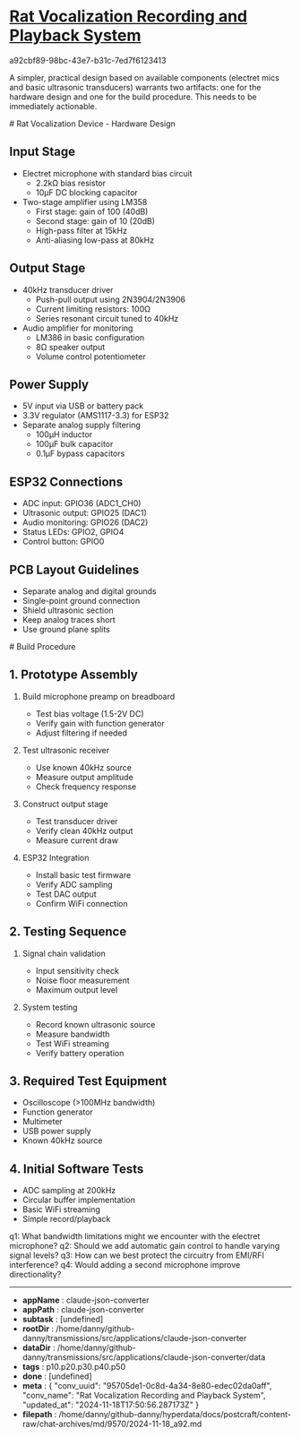 # [Rat Vocalization Recording and Playback System](https://claude.ai/chat/95705de1-0c8d-4a34-8e80-edec02da0aff)

a92cbf89-98bc-43e7-b31c-7ed7f6123413

 <antThinking>A simpler, practical design based on available components (electret mics and basic ultrasonic transducers) warrants two artifacts: one for the hardware design and one for the build procedure. This needs to be immediately actionable.</antThinking>

<antArtifact identifier="rat-vocalization-hardware" type="text/markdown" title="Basic Rat Vocalization Hardware Design">
# Rat Vocalization Device - Hardware Design

## Input Stage
- Electret microphone with standard bias circuit
  - 2.2kΩ bias resistor
  - 10µF DC blocking capacitor
- Two-stage amplifier using LM358
  - First stage: gain of 100 (40dB)
  - Second stage: gain of 10 (20dB)
  - High-pass filter at 15kHz
  - Anti-aliasing low-pass at 80kHz

## Output Stage
- 40kHz transducer driver
  - Push-pull output using 2N3904/2N3906
  - Current limiting resistors: 100Ω
  - Series resonant circuit tuned to 40kHz
- Audio amplifier for monitoring
  - LM386 in basic configuration
  - 8Ω speaker output
  - Volume control potentiometer

## Power Supply
- 5V input via USB or battery pack
- 3.3V regulator (AMS1117-3.3) for ESP32
- Separate analog supply filtering
  - 100µH inductor
  - 100µF bulk capacitor
  - 0.1µF bypass capacitors

## ESP32 Connections
- ADC input: GPIO36 (ADC1_CH0)
- Ultrasonic output: GPIO25 (DAC1)
- Audio monitoring: GPIO26 (DAC2)
- Status LEDs: GPIO2, GPIO4
- Control button: GPIO0

## PCB Layout Guidelines
- Separate analog and digital grounds
- Single-point ground connection
- Shield ultrasonic section
- Keep analog traces short
- Use ground plane splits
</antArtifact>

<antArtifact identifier="rat-vocalization-build" type="text/markdown" title="Build Procedure">
# Build Procedure

## 1. Prototype Assembly
1. Build microphone preamp on breadboard
   - Test bias voltage (1.5-2V DC)
   - Verify gain with function generator
   - Adjust filtering if needed

2. Test ultrasonic receiver
   - Use known 40kHz source
   - Measure output amplitude
   - Check frequency response

3. Construct output stage
   - Test transducer driver
   - Verify clean 40kHz output
   - Measure current draw

4. ESP32 Integration
   - Install basic test firmware
   - Verify ADC sampling
   - Test DAC output
   - Confirm WiFi connection

## 2. Testing Sequence
1. Signal chain validation
   - Input sensitivity check
   - Noise floor measurement
   - Maximum output level
   
2. System testing
   - Record known ultrasonic source
   - Measure bandwidth
   - Test WiFi streaming
   - Verify battery operation

## 3. Required Test Equipment
- Oscilloscope (>100MHz bandwidth)
- Function generator
- Multimeter
- USB power supply
- Known 40kHz source

## 4. Initial Software Tests
- ADC sampling at 200kHz
- Circular buffer implementation
- Basic WiFi streaming
- Simple record/playback
</antArtifact>

q1: What bandwidth limitations might we encounter with the electret microphone?
q2: Should we add automatic gain control to handle varying signal levels?
q3: How can we best protect the circuitry from EMI/RFI interference?
q4: Would adding a second microphone improve directionality?

---

* **appName** : claude-json-converter
* **appPath** : claude-json-converter
* **subtask** : [undefined]
* **rootDir** : /home/danny/github-danny/transmissions/src/applications/claude-json-converter
* **dataDir** : /home/danny/github-danny/transmissions/src/applications/claude-json-converter/data
* **tags** : p10.p20.p30.p40.p50
* **done** : [undefined]
* **meta** : {
  "conv_uuid": "95705de1-0c8d-4a34-8e80-edec02da0aff",
  "conv_name": "Rat Vocalization Recording and Playback System",
  "updated_at": "2024-11-18T17:50:56.287173Z"
}
* **filepath** : /home/danny/github-danny/hyperdata/docs/postcraft/content-raw/chat-archives/md/9570/2024-11-18_a92.md